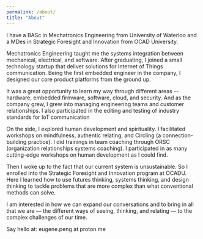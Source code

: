 ```yaml
---
permalink: /about/
title: "About"
---
```


I have a BASc in Mechatronics Engineering from University of Waterloo and a MDes in Strategic Foresight and Innovation from OCAD University. 

Mechatronics Engineering taught me the systems integration between mechanical, electrical, and software. After graduating, I joined a small technology startup that deliver solutions for Internet of Things communication. Being the first embedded engineer in the company, I designed our core product platforms from the ground up. 

It was a great opportunity to learn my way through different areas -- hardware, embedded firmware, software, cloud, and security. And as the company grew, I grew into managing engineering teams and customer relationships. I also participated in the editing and testing of industry standards for IoT communication

On the side, I explored human development and spirituality. I facilitated workshops on mindfulness, authentic relating, and Circling (a connection-building practice). I did trainings in team coaching through ORSC (organization relationships systems coaching). I participated in as many cutting-edge workshops on human development as I could find.

Then I woke up to the fact that our current system is unsustainable. So I enrolled into the Strategic Foresight and Innovation program at OCADU. Here I learned how to use futures thinking, systems thinking, and design thinking to tackle problems that are more complex than what conventional methods can solve. 

I am interested in how we can expand our conversations and to bring in all that we are — the different ways of seeing, thinking, and relating — to the complex challenges of our time. 

Say hello at: eugene.peng at proton.me